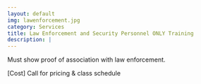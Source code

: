 ```yaml
---
layout: default
img: lawenforcement.jpg
category: Services
title: Law Enforcement and Security Personnel ONLY Training
description: |
---   
```

Must show proof of association with law enforcement.   
   

[Cost] Call for pricing & class schedule
